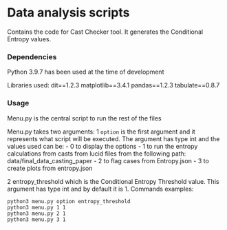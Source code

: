 # Data analysis scripts

Contains the code for Cast Checker tool. It generates the Conditional Entropy values.

### Dependencies
Python 3.9.7 has been used at the time of development

Libraries used:
dit==1.2.3
matplotlib==3.4.1
pandas==1.2.3
tabulate==0.8.7


### Usage

Menu.py is the central script to run the rest of the files

Menu.py takes two arguments:
1 `option` is the first argument and it represents what script will be executed. The argument has type int and the values used can be:
	- 0 to display the options
	- 1 to run the entropy calculations from casts from lucid files from the following path: data/final_data_casting_paper
	- 2 to flag cases from Entropy.json 
	- 3 to create plots from entropy.json

2 entropy_threshold which is the Conditional Entropy Threshold value. This argument has type int and by default it is 1. 
Commands examples:
```
python3 menu.py option entropy_threshold
python3 menu.py 1 1
python3 menu.py 2 1
python3 menu.py 3 1
```

